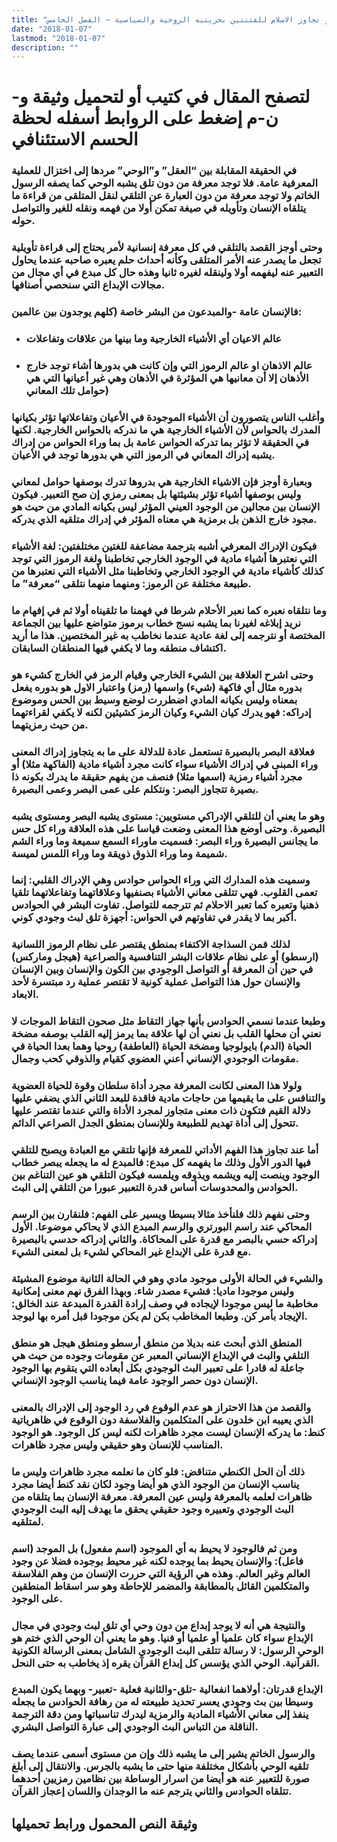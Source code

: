 ```yaml
---
title: "لحظة الحسم الاستئنافي، أو تجاوز الاسلام للفتنتين بحريتيه الروحية والسياسية – الفصل الخامس"
date: "2018-01-07"
lastmod: "2018-01-07"
description: ""
---
```

# **لتصفح المقال في كتيب أو لتحميل وثيقة و-ن-م إضغط على الروابط أسفله** **لحظة الحسم الاستئنافي**

### في الحقيقة المقابلة بين “العقل” و”الوحي” مردها إلى اختزال للعملية المعرفية عامة. فلا توجد معرفة من دون تلق يشبه الوحي كما يصفه الرسول الخاتم ولا توجد معرفة من دون العبارة عن التلقي لنقل المتلقى من قراءة ما يتلقاه الإنسان وتأويله في صيغة تمكن أولا من فهمه ونقله للغير والتواصل حوله.

### وحتى أوجز القصد بالتلقي في كل معرفة إنسانية لأمر يحتاج إلى قراءة تأويلية تجعل ما يصدر عنه الأمر المتلقى وكأنه أحداث حلم يعبره صاحبه عندما يحاول التعبير عنه ليفهمه أولا ولينقله لغيره ثانيا وهذه حال كل مبدع في أي مجال من مجالات الإبداع التي سنحصي أصنافها.

### فالإنسان عامة -والمبدعون من البشر خاصة (كلهم يوجدون بين عالمين:

* ### عالم الاعيان أي الأشياء الخارجية وما بينها من علاقات وتفاعلات
* ### عالم الاذهان او عالم الرموز التي وإن كانت هي بدورها أشاء توجد خارج الأذهان إلا أن معانيها هي المؤثرة في الأذهان وهي غير أعيانها التي هي حوامل تلك المعاني)

### وأغلب الناس يتصورون أن الأشياء الموجودة في الأعيان وتفاعلاتها تؤثر بكيانها المدرك بالحواس لأن الأشياء الخارجية هي ما ندركه بالحواس الخارجية. لكنها في الحقيقة لا تؤثر بما تدركه الحواس عامة بل بما وراء الحواس من إدراك يشبه إدراك المعاني في الرموز التي هي بدورها توجد في الأعيان.

### وبعبارة أوجز فإن الاشياء الخارجية هي بدروها تدرك بوصفها حوامل لمعاني وليس بوصفها أشياء تؤثر بشيئتها بل بمعنى رمزي إن صح التعبير. فيكون الإنسان بين مجالين من الوجود العيني المؤثر ليس بكيانه المادي من حيث هو مجود خارج الذهن بل برمزية هي معناه المؤثر في إدراك متلقيه الذي يدركه.

### فيكون الإدراك المعرفي أشبه بترجمة مضاعفة للغتين مختلفتين: لغة الأشياء التي نعتبرها أشياء مادية في الوجود الخارجي تخاطبنا ولغة الرموز التي توجد كذلك كأشياء مادية في الوجود الخارجي وتخاطبنا مثل الأشياء التي نعتبرها من طبيعة مختلفة عن الرموز: ومنهما منهما نتلقى “معرفة” ما.

### وما نتلقاه نعبره كما نعبر الأحلام شرطا في فهمنا ما تلقيناه أولا ثم في إفهام ما نريد إبلاغه لغيرنا بما يشبه نسج خطاب برموز متواضع عليها بين الجماعة المختصة أو نترجمه إلى لغة عادية عندما نخاطب به غير المختصين. هذا ما أريد اكتشاف منطقه وما لا يكفي فيها المنطقان السابقان.

### وحتى اشرح العلاقة بين الشيء الخارجي وقيام الرمز في الخارج كشيء هو بدوره مثال أي فاكهة (شيء) واسمها (رمز) واعتبار الاول هو بدوره يفعل بمعناه وليس بكيانه المادي اضطررت لوضع وسيط بين الحس وموضوع إدراكه: فهو يدرك كيان الشيء وكيان الرمز كشيئين لكنه لا يكفي لقراءتهما من حيث رمزيتهما.

### فعلاقة البصر بالبصيرة تستعمل عادة للدلالة على ما به يتجاوز إدراك المعنى وراء المبنى في إدراك الأشياء سواء كانت مجرد أشياء مادية (الفاكهة مثلا) أو مجرد أشياء رمزية (اسمها مثلا) فنصف من يفهم حقيقة ما يدرك بكونه ذا بصيرة تتجاوز البصر: ونتكلم على عمى البصر وعمى البصيرة.

### وهو ما يعني أن للتلقي الإدراكي مستويين: مستوى يشبه البصر ومستوى يشبه البصيرة. وحتى أوضع هذا المعنى وضعت قياسا على هذه العلاقة وراء كل حس ما يجانس البصيرة وراء البصر: فسميت ماوراء السمع سميعة وما وراء الشم شميمة وما وراء الذوق ذويقة وما وراء اللمس لميسة.

### وسميت هذه المدارك التي وراء الحواس حوادس وهي الإدراك القلبي: إنما تعمى القلوب. فهي تتلقى معاني الأشياء بصنفيها وعلاقاتهما وتفاعلاتهما تلقيا ذهنيا وتعبره كما تعبر الاحلام ثم تترجمه للتواصل. تفاوت البشر في الحوادس أكبر بما لا يقدر في تفاوتهم في الحواس: أجهزة تلق لبث وجودي كوني.

### لذلك فمن السذاجة الاكتفاء بمنطق يقتصر على نظام الرموز اللسانية (ارسطو) أو على نظام علاقات البشر التنافسية والصراعية (هيجل وماركس) في حين أن المعرفة أو التواصل الوجودي بين الكون والإنسان وبين الإنسان والإنسان حول هذا التواصل عملية كونية لا تقتصر عملية رد مبتسرة لأحد الابعاد.

### وطبعا عندما نسمي الحوادس بأنها جهاز التقاط مثل صحون التقاط الموجات لا نعني أن محلها القلب بل نعني أن لها علاقة بما يرمز إليه القلب بوصفه مضخة الحياة (الدم) بايولوجيا ومضخة الحياة (العاطفة) روحيا وهما بعدا الحياة في مقومات الوجودي الإنساني أعني العضوي كقيام والذوقي كحب وجمال.

### ولولا هذا المعنى لكانت المعرفة مجرد أداة سلطان وقوة للحياة العضوية والتنافس على ما يقيمها من حاجات مادية فاقدة للبعد الثاني الذي يضفي عليها دلالة القيم فتكون ذات معنى متجاوز لمجرد الأداة والتي عندما تقتصر عليها تتحول إلى أداة تهديم للطبيعة وللإنسان بمنطق الجدل الصراعي الدائم.

### أما عند تجاوز هذا الفهم الأداتي للمعرفة فإنها تلتقي مع العبادة ويصبح للتلقي فيها الدور الأول وذلك ما يفهمه كل مبدع: فالمبدع له ما يجعله يبصر خطاب الوجود وينصت إليه ويشمه ويذوقه ويلمسه فيكون التلقي هو عين التناغم بين الحوادس والمحدوسات أساس قدرة التعبير عبورا من التلقي إلى البث.

### وحتى نفهم ذلك فلنأخذ مثالا بسيطا ويسير على الفهم: فلنقارن بين الرسم المحاكي عند راسم البورتري والرسم المبدع الذي لا يحاكي موضوعا. الأول إدراكه حسي بالبصر مع قدرة على المحاكاة. والثاني إدراكه حدسي بالبصيرة مع قدرة على الإبداع غير المحاكي لشيء بل لمعنى الشيء.

### والشيء في الحالة الأولى موجود مادي وهو في الحالة الثانية موضوع المشيئة وليس موجودا ماديا: فشيء مصدر شاء. وبهذا الفرق نهم معنى إمكانية مخاطبة ما ليس موجودا لإيجاده في وصف إرادة القدرة المبدعة عند الخالق: الإيجاد بأمر كن. وطبعا المخاطب بكن لم يكن موجودا قبل أمره بها ليوجد.

### المنطق الذي أبحث عنه بديلا من منطق أرسطو ومنطق هيجل هو منطق التلقي والبث في الإبداع الإنساني المعبر عن مقومات وجوده من حيث هي جاعلة له قادرا على تعبير البث الوجودي بكل أبعاده التي يتقوم بها الوجود الإنسان دون حصر الوجود عامة فيما يناسب الوجود الإنساني.

### والقصد من هذا الاحتراز هو عدم الوقوع في رد الوجود إلى الإدراك بالمعنى الذي يعيبه ابن خلدون على المتكلمين والفلاسفة دون الوقوع في ظاهرياتية كنط: ما يدركه الإنسان ليست مجرد ظاهرات لكنه ليس كل الوجود. هو الوجود المناسب للإنسان وهو حقيقي وليس مجرد ظاهرات.

### ذلك أن الحل الكنطي متناقض: فلو كان ما نعلمه مجرد ظاهرات وليس ما يناسب الإنسان من الوجود الذي هو أيضا وجود لكان نقد كنط أيضا مجرد ظاهرات لعلمه بالمعرفة وليس عين المعرفة. معرفة الإنسان بما يتلقاه من البث الوجودي وتعبيره وجود حقيقي يحقق ما يهدف إليه البث الوجودي لمتلقيه.

### ومن ثم فالوجود لا يحيط به أي الموجود (اسم مفعول) بل الموجد (اسم فاعل): والإنسان يحيط بما يوجده لكنه غير محيط بوجوده فضلا عن وجود العالم وغير العالم. وهذه هي الرؤية التي حررت الإنسان من وهم الفلاسفة والمتكلمين القائل بالمطابقة والمضمر للإحاطة وهو سر اسقاط المنطقين على الوجود.

### والنتيجة هي أنه لا يوجد إبداع من دون وحي أي تلق لبث وجودي في مجال الإبداع سواء كان علميا أو علميا أو فنيا. وهو ما يعني أن الوحي الذي ختم هو الوحي الرسول: لا رسالة تتلقى البث الوجودي الشامل بمعنى الرسالة الكونية القرآنية. الوحي الذي يؤسس كل إبداع القرآن يقره إذ يخاطب به حتى النحل.

### الإبداع قدرتان: أولاهما انفعالية -تلق-والثانية فعلية -تعبير- وبهما يكون المبدع وسيطا بين بث وجودي يعسر تحديد طبيعته له من رهافة الحوادس ما يجعله ينفذ إلى معاني الأشياء المادية والرمزية ليدرك تناسباتها ومن دقة الترجمة الناقلة من التباس البث الوجودي إلى عبارة التواصل البشري.

### والرسول الخاتم يشير إلى ما يشبه ذلك وإن من مستوى أسمى عندما يصف تلقيه الوحي بأشكال مختلفة منها حتى ما يشبه بالجرس. والانتقال إلى أبلغ صورة للتعبير عنه هو أيضا من اسرار الوساطة بين نظامين رمزيين أحدهما تتلقاه الحوادس والثاني يترجم عنه ما الوجدان واللسان إعجاز القرآن.

## وثيقة النص المحمول ورابط تحميلها

###